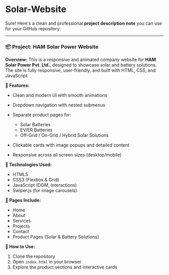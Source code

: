 # Solar-Website
Sure! Here's a clean and professional **project description note** you can use for your GitHub repository:

---

### 📦 Project: HAM Solar Power Website

**Overview:**
This is a responsive and animated company website for **HAM Solar Power Pvt. Ltd.**, designed to showcase solar and battery solutions. The site is fully responsive, user-friendly, and built with HTML, CSS, and JavaScript.

**🔧 Features:**

* Clean and modern UI with smooth animations
* Dropdown navigation with nested submenus
* Separate product pages for:

  * Solar Batteries
  * EV/ER Batteries
  * Off-Grid / On-Grid / Hybrid Solar Solutions
* Clickable cards with image popups and detailed content
* Responsive across all screen sizes (desktop/mobile)

**📁 Technologies Used:**

* HTML5
* CSS3 (Flexbox & Grid)
* JavaScript (DOM, Interactions)
* Swiper.js (for image carousels)

**🧩 Pages Include:**

* Home
* About
* Services
* Projects
* Contact
* Product Pages (Solar & Battery Solutions)

**🚀 How to Use:**

1. Clone the repository
2. Open `index.html` in your browser
3. Explore the product sections and interactive cards


